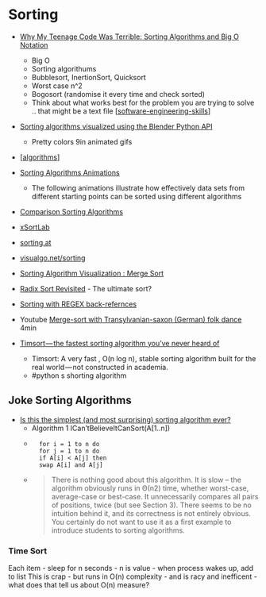 Sorting
=======

* [Why My Teenage Code Was Terrible: Sorting Algorithms and Big O Notation](https://www.youtube.com/watch?v=RGuJga2Gl_k)
    * Big O
    * Sorting algorithums
    * Bubblesort, InertionSort, Quicksort
    * Worst case n^2
    * Bogosort (randomise it every time and check sorted)
    * Think about what works best for the problem you are trying to solve .. that might be a text file [[software-engineering-skills]]
* [Sorting algorithms visualized using the Blender Python API](https://github.com/ForeignGods/Sorting-Algorithms-Blender)
    * Pretty colors 9in animated gifs

* [[algorithms]]
* [Sorting Algorithms Animations](https://www.toptal.com/developers/sorting-algorithms)
    * The following animations illustrate how effectively data sets from different starting points can be sorted using different algorithms
* [Comparison Sorting Algorithms](https://www.cs.usfca.edu/~galles/visualization/ComparisonSort.html)
* [xSortLab](https://math.hws.edu/eck/js/sorting/xSortLab.html)
* [sorting.at](http://sorting.at/)
* [visualgo.net/sorting](https://visualgo.net/en/sorting)
* [Sorting Algorithm Visualization : Merge Sort](https://www.geeksforgeeks.org/sorting-algorithm-visualization-merge-sort/)
* [Radix Sort Revisited](http://www.codercorner.com/RadixSortRevisited.htm) - The ultimate sort?

* [Sorting with REGEX back-refernces](https://stackoverflow.com/questions/34199916/how-do-i-use-regex-to-sort-elements-of-a-list)

* Youtube [Merge-sort with Transylvanian-saxon (German) folk dance](https://www.youtube.com/watch?v=XaqR3G_NVoo) 4min

* [Timsort — the fastest sorting algorithm you’ve never heard of](https://skerritt.blog/timsort/)
    * Timsort: A very fast , O(n log n), stable sorting algorithm built for the real world — not constructed in academia.
    * #python s shorting algorithm

Joke Sorting Algorithms
-----------------------

* [Is this the simplest (and most surprising) sorting algorithm ever?](https://arxiv.org/abs/2110.01111)
    * Algorithm 1 ICan’tBelieveItCanSort(A[1..n])
    * ```
        for i = 1 to n do
        for j = 1 to n do
        if A[i] < A[j] then
        swap A[i] and A[j]
        ```
    * > There is nothing good about this algorithm. It is slow – the algorithm obviously runs in Θ(n2) time, whether worst-case, average-case or best-case.
      > It unnecessarily compares all pairs of positions, twice (but see Section 3).
      > There seems to be no intuition behind it, and its correctness is not entirely obvious. You certainly do not want to use it as a first example to introduce students to sorting algorithms.


### Time Sort

Each item - sleep for n seconds - n is value - when process wakes up, add to list
This is crap - but runs in O(n) complexity - and is racy and inefficent - what does that tell us about O(n) measure?


[//begin]: # "Autogenerated link references for markdown compatibility"
[software-engineering-skills]: software-engineering-skills.md "Software Engineer Skills"
[algorithms]: algorithms.md "Algorithms"
[//end]: # "Autogenerated link references"